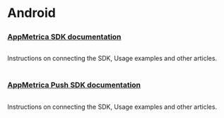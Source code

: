 # Android

<style scoped>
.grid-container {
  display: grid;
  grid-template-columns: repeat(auto-fit, minmax(300px, 1fr));
  column-gap: 50px;
  row-gap: 20px;
}
.grid-item {
  display: flex;
  flex-direction: column;
}
h2 {
  padding-top: 32px !important;
  margin-top: 0 !important;
}
h3 {
  padding-top: 8px !important;
  margin-top: 0 !important;
}
</style>

<div class="grid-container">
    <div class="grid-item">
        <h3><a href="android/analytics/quick-start">AppMetrica SDK documentation</a></h3>
        <p>Instructions on connecting the SDK, Usage examples and other articles.</p>
    </div>
    <div class="grid-item">
        <h3><a href="android/push/quick-start">AppMetrica Push SDK documentation</a></h3>
        <p>Instructions on connecting the SDK, Usage examples and other articles.</p>
    </div>
</div>
